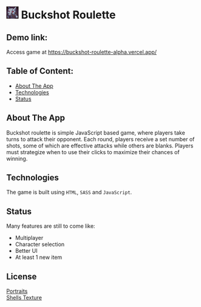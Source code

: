 # ![Logo](/assets/Portraits/2%20Portraits%20with%20back/Icons_29.png) Buckshot Roulette

## Demo link:

Access game at https://buckshot-roulette-alpha.vercel.app/

## Table of Content:

- [About The App](#about-the-app)
- [Technologies](#technologies)
- [Status](#status)

## About The App

Buckshot roulette is simple JavaScript based game, where players take turns to attack their opponent. Each round, players receive a set number of shots, some of which are effective attacks while others are blanks. Players must strategize when to use their clicks to maximize their chances of winning.

## Technologies

The game is built using `HTML`, `SASS` and `JavaScript`.

## Status

Many features are still to come like:

- Multiplayer
- Character selection
- Better UI
- At least 1 new item

## License

[Portraits](https://craftpix.net/file-licenses/) <br>
[Shells Texture](https://fightswithbears.itch.io/)
